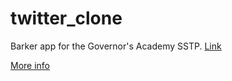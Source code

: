 # twitter_clone
Barker app for the Governor's Academy SSTP. [Link](https://twitter-clone-sstp.appspot.com/)

[More info](https://github.com/MinhTheMerciless/twitter_clone/wiki)
